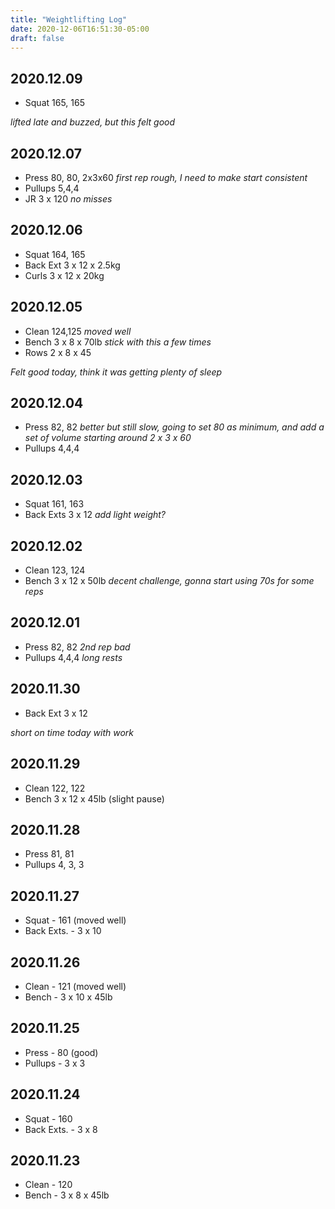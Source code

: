 ```yaml
---
title: "Weightlifting Log"
date: 2020-12-06T16:51:30-05:00
draft: false
---
```


## 2020.12.09
* Squat 165, 165

_lifted late and buzzed, but this felt good_

## 2020.12.07
* Press 80, 80, 2x3x60 _first rep rough, I need to make start consistent_
* Pullups 5,4,4
* JR 3 x 120 _no misses_

## 2020.12.06
* Squat 164, 165
* Back Ext 3 x 12 x 2.5kg
* Curls 3 x 12 x 20kg

## 2020.12.05
* Clean 124,125 _moved well_
* Bench 3 x 8 x 70lb _stick with this a few times_
* Rows 2 x 8 x 45

_Felt good today, think it was getting plenty of sleep_

## 2020.12.04
* Press 82, 82 _better but still slow, going to set 80 as minimum, and add a set of volume starting around 2 x 3 x 60_
* Pullups 4,4,4

## 2020.12.03
* Squat 161, 163
* Back Exts 3 x 12 _add light weight?_

## 2020.12.02
* Clean 123, 124
* Bench 3 x 12 x 50lb _decent challenge, gonna start using 70s for some reps_

## 2020.12.01
* Press 82, 82 _2nd rep bad_
* Pullups 4,4,4 _long rests_

## 2020.11.30
* Back Ext 3 x 12

_short on time today with work_

## 2020.11.29
* Clean 122, 122
* Bench 3 x 12 x 45lb (slight pause)

## 2020.11.28
* Press 81, 81
* Pullups 4, 3, 3

## 2020.11.27
* Squat - 161 (moved well)
* Back Exts. - 3 x 10

## 2020.11.26
* Clean - 121 (moved well)
* Bench - 3 x 10 x 45lb

## 2020.11.25
* Press - 80 (good)
* Pullups - 3 x 3

## 2020.11.24
* Squat - 160
* Back Exts. - 3 x 8

## 2020.11.23
* Clean - 120
* Bench - 3 x 8 x 45lb
